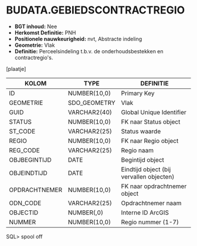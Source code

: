 ﻿# BUDATA.GEBIEDSCONTRACTREGIO


* __BGT inhoud:__ Nee
* __Herkomst Definitie:__ PNH
* __Positionele nauwkeurigheid:__ nvt, Abstracte indeling
* __Geometrie:__ Vlak
* __Definitie:__ Perceelsindeling t.b.v. de onderhoudsbestekken en contractregio's.

[plaatje]


|KOLOM                           	|TYPE          	|DEFINITIE|
|------                          	|----          	|-----    |
|ID                              	|NUMBER(10,0)  	|Primary Key|
|GEOMETRIE                       	|SDO_GEOMETRY  	|Vlak|
|GUID                            	|VARCHAR2(40)  	|Global Unique Identifier|
|STATUS                          	|NUMBER(10,0)  	|FK naar Status object|
|ST_CODE                         	|VARCHAR2(25)  	|Status waarde|
|REGIO                           	|NUMBER(10,0)  	|FK naar Regio object|
|REG_CODE                        	|VARCHAR2(25)  	|Regio naam|
|OBJBEGINTIJD                    	|DATE          	|Begintijd object|
|OBJEINDTIJD                     	|DATE          	|Eindtijd object (bij vervallen objecten)|
|OPDRACHTNEMER                   	|NUMBER(10,0)  	|FK naar opdrachtnemer object|
|ODN_CODE                        	|VARCHAR2(25)  	|Opdrachtnemer naam|
|OBJECTID                        	|NUMBER(,0)    	|Interne ID ArcGIS|
|NUMMER                          	|NUMBER(10,0)  	|Regio nummer (1-7)|
SQL> spool off
